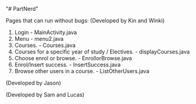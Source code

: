 "# PartNerd" 

Pages that can run without bugs:
(Developed by Kin and Winki)
1. Login  -  MainActivity.java
2. Menu   -  menu2.java
3. Courses.  -  Courses.java
4. Courses for a specific year of study / Electives.  -  displayCourses.java
5. Choose enrol or browse.  -  EnrollorBrowse.java
6. Enrol/Insert success.    - InsertSuccess.java
7. Browse other users in a course.   - ListOtherUsers.java

(Developed by Jason)

(Developed by Sam and Lucas)
